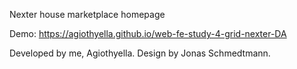 Nexter house marketplace homepage

Demo: https://agiothyella.github.io/web-fe-study-4-grid-nexter-DA

Developed by me, Agiothyella. Design by Jonas Schmedtmann.
